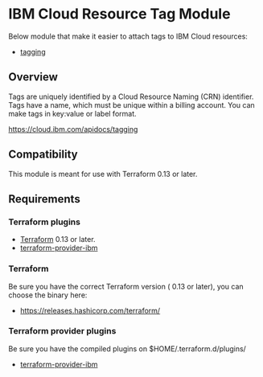 # IBM Cloud Resource Tag Module

Below module that make it easier to attach tags to IBM Cloud resources:
* [tagging](modules/tagging)


## Overview
Tags are uniquely identified by a Cloud Resource Naming (CRN) identifier. Tags have a name, which must be unique within a billing account. You can make tags in key:value or label format.

https://cloud.ibm.com/apidocs/tagging

## Compatibility

This module is meant for use with Terraform 0.13 or later. 

## Requirements

### Terraform plugins

- [Terraform](https://www.terraform.io/downloads.html) 0.13 or later. 
- [terraform-provider-ibm](https://github.com/IBM-Cloud/terraform-provider-ibm) 

### Terraform

Be sure you have the correct Terraform version ( 0.13 or later), you can choose the binary here:
- https://releases.hashicorp.com/terraform/

### Terraform provider plugins

Be sure you have the compiled plugins on $HOME/.terraform.d/plugins/

- [terraform-provider-ibm](https://github.com/IBM-Cloud/terraform-provider-ibm) 
